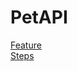 <h1> PetAPI </h1>
<a href="https://github.com/zeynepdinc12/PetAPI/blob/master/src/test/java/features/CRUD.feature">Feature</a>
<br>
<a href="https://github.com/zeynepdinc12/PetAPI/blob/master/src/test/java/steps/CRUDSteps.java">Steps</a>

